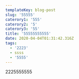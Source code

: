 ```yaml
---
templateKey: blog-post
slug: '55555'
caterory1: '555'
caterory2: '5'
caterory3: '55'
title: '55555555555'
date: 2020-04-04T01:31:42.316Z
tags:
  - '2223'
  - ssss
  - '5555'
---
```

2225555555